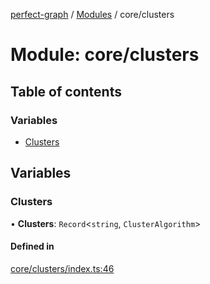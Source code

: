 [perfect-graph](../README.md) / [Modules](../modules.md) / core/clusters

# Module: core/clusters

## Table of contents

### Variables

- [Clusters](core_clusters.md#clusters)

## Variables

### Clusters

• **Clusters**: `Record`<`string`, `ClusterAlgorithm`\>

#### Defined in

[core/clusters/index.ts:46](https://github.com/MaastrichtU-IDS/perfect-graph/blob/c07a48d/src/core/clusters/index.ts#L46)
